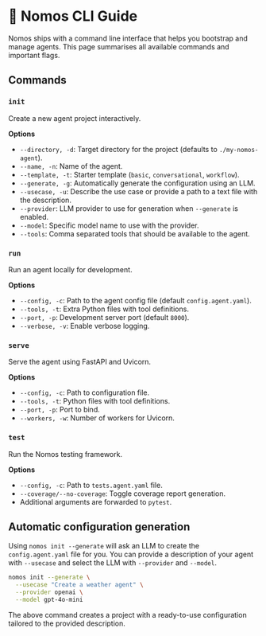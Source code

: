 # 🚀 Nomos CLI Guide

Nomos ships with a command line interface that helps you bootstrap and manage agents.
This page summarises all available commands and important flags.

## Commands

### `init`
Create a new agent project interactively.

**Options**
- `--directory, -d`: Target directory for the project (defaults to `./my-nomos-agent`).
- `--name, -n`: Name of the agent.
- `--template, -t`: Starter template (`basic`, `conversational`, `workflow`).
- `--generate, -g`: Automatically generate the configuration using an LLM.
- `--usecase, -u`: Describe the use case or provide a path to a text file with the description.
- `--provider`: LLM provider to use for generation when `--generate` is enabled.
- `--model`: Specific model name to use with the provider.
- `--tools`: Comma separated tools that should be available to the agent.

### `run`
Run an agent locally for development.

**Options**
- `--config, -c`: Path to the agent config file (default `config.agent.yaml`).
- `--tools, -t`: Extra Python files with tool definitions.
- `--port, -p`: Development server port (default `8000`).
- `--verbose, -v`: Enable verbose logging.

### `serve`
Serve the agent using FastAPI and Uvicorn.

**Options**
- `--config, -c`: Path to configuration file.
- `--tools, -t`: Python files with tool definitions.
- `--port, -p`: Port to bind.
- `--workers, -w`: Number of workers for Uvicorn.

### `test`
Run the Nomos testing framework.

**Options**
- `--config, -c`: Path to `tests.agent.yaml` file.
- `--coverage/--no-coverage`: Toggle coverage report generation.
- Additional arguments are forwarded to `pytest`.

## Automatic configuration generation
Using `nomos init --generate` will ask an LLM to create the `config.agent.yaml` file for you. You can provide a description of your agent with `--usecase` and select the LLM with `--provider` and `--model`.

```bash
nomos init --generate \
  --usecase "Create a weather agent" \
  --provider openai \
  --model gpt-4o-mini
```

The above command creates a project with a ready-to-use configuration tailored to the provided description.